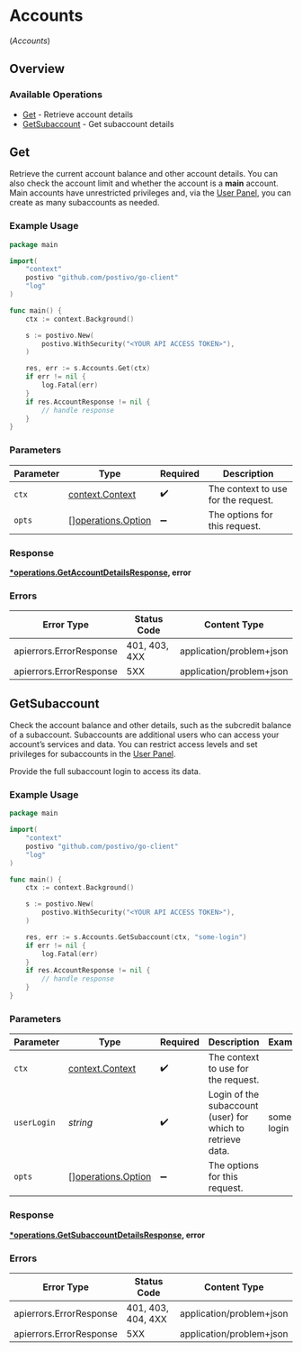 # Accounts
(*Accounts*)

## Overview

### Available Operations

* [Get](#get) - Retrieve account details
* [GetSubaccount](#getsubaccount) - Get subaccount details

## Get

Retrieve the current account balance and other account details. You can also check the account limit and whether the account is a **main** account. Main accounts have unrestricted privileges and, via the [User Panel](https://panel.postivo.pl), you can create as many subaccounts as needed.

### Example Usage

<!-- UsageSnippet language="go" operationID="getAccountDetails" method="get" path="/account" -->
```go
package main

import(
	"context"
	postivo "github.com/postivo/go-client"
	"log"
)

func main() {
    ctx := context.Background()

    s := postivo.New(
        postivo.WithSecurity("<YOUR API ACCESS TOKEN>"),
    )

    res, err := s.Accounts.Get(ctx)
    if err != nil {
        log.Fatal(err)
    }
    if res.AccountResponse != nil {
        // handle response
    }
}
```

### Parameters

| Parameter                                                | Type                                                     | Required                                                 | Description                                              |
| -------------------------------------------------------- | -------------------------------------------------------- | -------------------------------------------------------- | -------------------------------------------------------- |
| `ctx`                                                    | [context.Context](https://pkg.go.dev/context#Context)    | :heavy_check_mark:                                       | The context to use for the request.                      |
| `opts`                                                   | [][operations.Option](../../models/operations/option.md) | :heavy_minus_sign:                                       | The options for this request.                            |

### Response

**[*operations.GetAccountDetailsResponse](../../models/operations/getaccountdetailsresponse.md), error**

### Errors

| Error Type               | Status Code              | Content Type             |
| ------------------------ | ------------------------ | ------------------------ |
| apierrors.ErrorResponse  | 401, 403, 4XX            | application/problem+json |
| apierrors.ErrorResponse  | 5XX                      | application/problem+json |

## GetSubaccount

Check the account balance and other details, such as the subcredit balance of a subaccount. Subaccounts are additional users who can access your account’s services and data. You can restrict access levels and set privileges for subaccounts in the [User Panel](https://panel.postivo.pl).

Provide the full subaccount login to access its data.

### Example Usage

<!-- UsageSnippet language="go" operationID="getSubaccountDetails" method="get" path="/account/{user_login}" -->
```go
package main

import(
	"context"
	postivo "github.com/postivo/go-client"
	"log"
)

func main() {
    ctx := context.Background()

    s := postivo.New(
        postivo.WithSecurity("<YOUR API ACCESS TOKEN>"),
    )

    res, err := s.Accounts.GetSubaccount(ctx, "some-login")
    if err != nil {
        log.Fatal(err)
    }
    if res.AccountResponse != nil {
        // handle response
    }
}
```

### Parameters

| Parameter                                                  | Type                                                       | Required                                                   | Description                                                | Example                                                    |
| ---------------------------------------------------------- | ---------------------------------------------------------- | ---------------------------------------------------------- | ---------------------------------------------------------- | ---------------------------------------------------------- |
| `ctx`                                                      | [context.Context](https://pkg.go.dev/context#Context)      | :heavy_check_mark:                                         | The context to use for the request.                        |                                                            |
| `userLogin`                                                | *string*                                                   | :heavy_check_mark:                                         | Login of the subaccount (user) for which to retrieve data. | some-login                                                 |
| `opts`                                                     | [][operations.Option](../../models/operations/option.md)   | :heavy_minus_sign:                                         | The options for this request.                              |                                                            |

### Response

**[*operations.GetSubaccountDetailsResponse](../../models/operations/getsubaccountdetailsresponse.md), error**

### Errors

| Error Type               | Status Code              | Content Type             |
| ------------------------ | ------------------------ | ------------------------ |
| apierrors.ErrorResponse  | 401, 403, 404, 4XX       | application/problem+json |
| apierrors.ErrorResponse  | 5XX                      | application/problem+json |